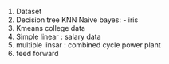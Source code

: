 1. Dataset 
2. Decision tree  KNN   Naive bayes: - iris
3. Kmeans   college data
4. Simple linear  :  salary data
5. multiple linsar  : combined cycle power plant
6. feed forward
